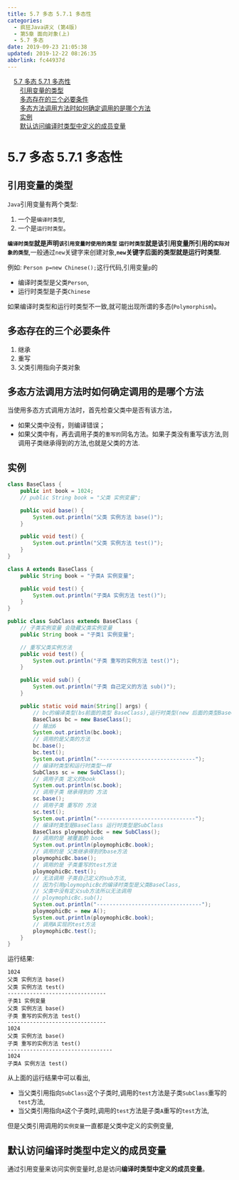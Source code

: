 ```yaml
---
title: 5.7 多态 5.7.1 多态性
categories: 
  - 疯狂Java讲义 (第4版)
  - 第5章 面向对象(上)
  - 5.7 多态
date: 2019-09-23 21:05:38
updated: 2019-12-22 08:26:35
abbrlink: fc44937d
---
```

<div id='my_toc'><a href="/JavaReadingNotes/fc44937d/#5-7-多态-5-7-1-多态性" class="header_1">5.7 多态 5.7.1 多态性</a><br><a href="/JavaReadingNotes/fc44937d/#引用变量的类型" class="header_2">引用变量的类型</a><br><a href="/JavaReadingNotes/fc44937d/#多态存在的三个必要条件" class="header_2">多态存在的三个必要条件</a><br><a href="/JavaReadingNotes/fc44937d/#多态方法调用方法时如何确定调用的是哪个方法" class="header_2">多态方法调用方法时如何确定调用的是哪个方法</a><br><a href="/JavaReadingNotes/fc44937d/#实例" class="header_2">实例</a><br><a href="/JavaReadingNotes/fc44937d/#默认访问编译时类型中定义的成员变量" class="header_2">默认访问编译时类型中定义的成员变量</a><br></div>
<style>.header_1{margin-left: 1em;}.header_2{margin-left: 2em;}.header_3{margin-left: 3em;}.header_4{margin-left: 4em;}.header_5{margin-left: 5em;}.header_6{margin-left: 6em;}</style>
<!--more-->
<script>if (navigator.platform.search('arm')==-1){document.getElementById('my_toc').style.display = 'none';}var e,p = document.getElementsByTagName('p');while (p.length>0) {e = p[0];e.parentElement.removeChild(e);}</script>

<!--end-->
<!--SSTStart-->
# 5.7 多态 5.7.1 多态性 #
## 引用变量的类型 ##
`Java`引用变量有两个类型:
1. 一个是`编译时类型`,
2. 一个是`运行时类型`。

**`编译时类型`就是声明`该引用变量时使用的类型`**
**`运行时类型`就是该引用变量所引用的`实际对象的类型`**,一般通过`new`关键字来创建对象,**`new`关键字后面的类型就是运行时类型**.

例如: `Person p=new Chinese();`这行代码,引用变量`p`的
- 编译时类型是父类`Person`,
- 运行时类型是子类`Chinese`

如果编译时类型和运行时类型不一致,就可能出现所谓的多态(`Polymorphism`)。

## 多态存在的三个必要条件 ##
1. 继承
2. 重写
3. 父类引用指向子类对象

## 多态方法调用方法时如何确定调用的是哪个方法 ##
当使用多态方式调用方法时，首先检查父类中是否有该方法，
- 如果父类中没有，则编译错误；
- 如果父类中有，再去调用子类的`重写的`同名方法。如果子类没有重写该方法,则调用子类继承得到的方法,也就是父类的方法.

## 实例 ##
```java
class BaseClass {
    public int book = 1024;
    // public String book = "父类 实例变量";

    public void base() {
        System.out.println("父类 实例方法 base()");
    }

    public void test() {
        System.out.println("父类 实例方法 test()");
    }
}

class A extends BaseClass {
    public String book = "子类A 实例变量";

    public void test() {
        System.out.println("子类A 实例方法 test()");
    }
}

public class SubClass extends BaseClass {
    // 子类实例变量 会隐藏父类实例变量
    public String book = "子类1 实例变量";

    // 重写父类实例方法
    public void test() {
        System.out.println("子类 重写的实例方法 test()");
    }

    public void sub() {
        System.out.println("子类 自己定义的方法 sub()");
    }

    public static void main(String[] args) {
        // bc的编译类型(bs前面的类型 BaseClass),运行时类型(new 后面的类型BaseClass)
        BaseClass bc = new BaseClass();
        // 输出6
        System.out.println(bc.book);
        // 调用的是父类的方法
        bc.base();
        bc.test();
        System.out.println("-------------------------------");
        // 编译时类型和运行时类型一样
        SubClass sc = new SubClass();
        // 调用子类 定义的book
        System.out.println(sc.book);
        // 调用子类 继承得到的 方法
        sc.base();
        // 调用子类 重写的 方法
        sc.test();
        System.out.println("-------------------------------");
        // 编译时类型是BaseClass 运行时类型是SubClass
        BaseClass ploymophicBc = new SubClass();
        // 调用的是 被覆盖的 book
        System.out.println(ploymophicBc.book);
        // 调用的是 父类继承得到的base方法
        ploymophicBc.base();
        // 调用的是 子类重写的test方法
        ploymophicBc.test();
        // 无法调用 子类自己定义的sub方法,
        // 因为引用ploymophicBc的编译时类型是父类BaseClass,
        // 父类中没有定义sub方法所以无法调用
        // ploymophicBc.sub();
        System.out.println("---------------------------------");
        ploymophicBc = new A();
        System.out.println(ploymophicBc.book);
        // 调用A实现的test方法
        ploymophicBc.test();
    }
}
```
运行结果:
```
1024
父类 实例方法 base()
父类 实例方法 test()
-------------------------------
子类1 实例变量
父类 实例方法 base()
子类 重写的实例方法 test()
-------------------------------
1024
父类 实例方法 base()
子类 重写的实例方法 test()
---------------------------------
1024
子类A 实例方法 test()
```
从上面的运行结果中可以看出,
- 当父类引用指向`SubClass`这个子类时,调用的`test`方法是子类`SubClass`重写的`test`方法,
- 当父类引用指向`A`这个子类时,调用的`test`方法是子类`A`重写的`test`方法,

但是父类引用调用的`实例变量`一直都是父类中定义的实例变量,

## 默认访问编译时类型中定义的成员变量 ##
通过引用变量来访问实例变量时,总是访问**编译时类型中定义的成员变量**。
<!--SSTStop-->

